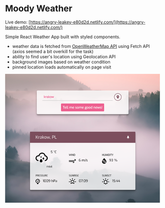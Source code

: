 # Moody Weather
Live demo: [https://angry-leakey-e80d2d.netlify.com/](https://angry-leakey-e80d2d.netlify.com/)

Simple React Weather App built with styled components.


- weather data is fetched from [OpenWeatherMap API](https://openweathermap.org/) using Fetch API (axios seemed a bit overkill for the task)
- ability to find user's location using Geolocation API
- background images based on weather condition
- pinned location loads automatically on page visit

![Screenshot](screenshot.png)